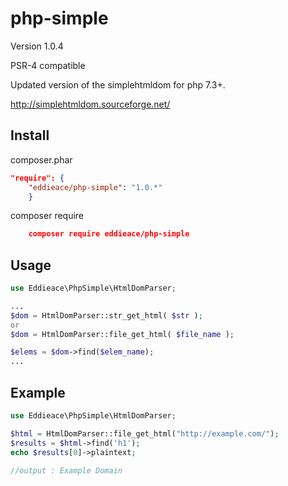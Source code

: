 php-simple
==========================

Version 1.0.4

PSR-4 compatible

Updated version of the simplehtmldom for php 7.3+.

http://simplehtmldom.sourceforge.net/

Install
-------

 composer.phar
```json
"require": {
    "eddieace/php-simple": "1.0.*"
    }
```
 composer require
```json
	composer require eddieace/php-simple
```

Usage
-----

```php
use Eddieace\PhpSimple\HtmlDomParser;

...
$dom = HtmlDomParser::str_get_html( $str );
or 
$dom = HtmlDomParser::file_get_html( $file_name );

$elems = $dom->find($elem_name);
...
```
Example
-----
```php
use Eddieace\PhpSimple\HtmlDomParser;

$html = HtmlDomParser::file_get_html("http://example.com/");
$results = $html->find('h1');
echo $results[0]->plaintext;

//output : Example Domain

```
